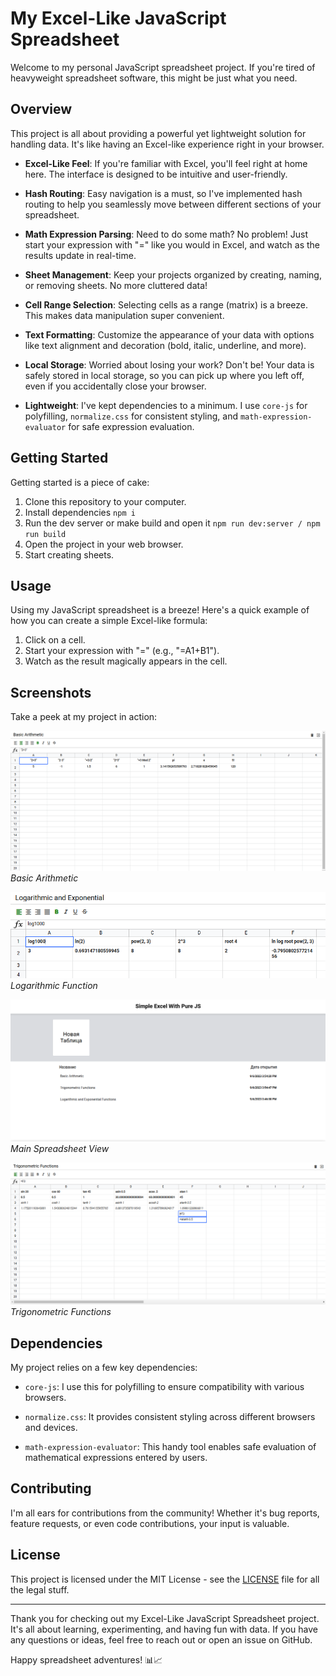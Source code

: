# My Excel-Like JavaScript Spreadsheet

Welcome to my personal JavaScript spreadsheet project. If you're tired of heavyweight spreadsheet software, this might be just what you need.

## Overview

This project is all about providing a powerful yet lightweight solution for handling data. It's like having an Excel-like experience right in your browser.

- **Excel-Like Feel**: If you're familiar with Excel, you'll feel right at home here. The interface is designed to be intuitive and user-friendly.

- **Hash Routing**: Easy navigation is a must, so I've implemented hash routing to help you seamlessly move between different sections of your spreadsheet.

- **Math Expression Parsing**: Need to do some math? No problem! Just start your expression with "=" like you would in Excel, and watch as the results update in real-time.

- **Sheet Management**: Keep your projects organized by creating, naming, or removing sheets. No more cluttered data!

- **Cell Range Selection**: Selecting cells as a range (matrix) is a breeze. This makes data manipulation super convenient.

- **Text Formatting**: Customize the appearance of your data with options like text alignment and decoration (bold, italic, underline, and more).

- **Local Storage**: Worried about losing your work? Don't be! Your data is safely stored in local storage, so you can pick up where you left off, even if you accidentally close your browser.

- **Lightweight**: I've kept dependencies to a minimum. I use `core-js` for polyfilling, `normalize.css` for consistent styling, and `math-expression-evaluator` for safe expression evaluation.

## Getting Started

Getting started is a piece of cake:

1. Clone this repository to your computer.
1. Install dependencies `npm i`
1. Run the dev server or make build and open it `npm run dev:server / npm run build`
2. Open the project in your web browser.
3. Start creating sheets.

## Usage

Using my JavaScript spreadsheet is a breeze! Here's a quick example of how you can create a simple Excel-like formula:

1. Click on a cell.
2. Start your expression with "=" (e.g., "=A1+B1").
3. Watch as the result magically appears in the cell.

## Screenshots

Take a peek at my project in action:

![Basic Arithmetic](screenshots/basic_arithmetic.png)
*Basic Arithmetic*

![Logarithmic](screenshots/log_exp.png)
*Logarithmic Function*

![Main](screenshots/main.png)
*Main Spreadsheet View*

![Trigonometric](screenshots/trigonometric.png)
*Trigonometric Functions*

## Dependencies

My project relies on a few key dependencies:

- `core-js`: I use this for polyfilling to ensure compatibility with various browsers.

- `normalize.css`: It provides consistent styling across different browsers and devices.

- `math-expression-evaluator`: This handy tool enables safe evaluation of mathematical expressions entered by users.

## Contributing

I'm all ears for contributions from the community! Whether it's bug reports, feature requests, or even code contributions, your input is valuable.

## License

This project is licensed under the MIT License - see the [LICENSE](LICENSE) file for all the legal stuff.

---

Thank you for checking out my Excel-Like JavaScript Spreadsheet project. It's all about learning, experimenting, and having fun with data. If you have any questions or ideas, feel free to reach out or open an issue on GitHub.

Happy spreadsheet adventures! 📊📈
